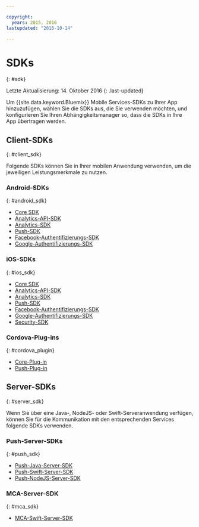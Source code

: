 ```yaml
---

copyright:
  years: 2015, 2016
lastupdated: "2016-10-14"

---
```

# SDKs
{: #sdk}

Letzte Aktualisierung: 14. Oktober 2016
{: .last-updated}

Um {{site.data.keyword.Bluemix}} Mobile Services-SDKs zu Ihrer App hinzuzufügen, wählen Sie die SDKs aus, die Sie verwenden möchten, und konfigurieren Sie Ihren Abhängigkeitsmanager so, dass die SDKs in Ihre App übertragen werden.


## Client-SDKs
{: #client_sdk}

Folgende SDKs können Sie in Ihrer mobilen Anwendung verwenden, um die jeweiligen Leistungsmerkmale zu nutzen. 


### Android-SDKs
{: #android_sdk}

- [Core SDK](https://github.com/ibm-bluemix-mobile-services/bms-clientsdk-android-core) 
- [Analytics-API-SDK](https://github.com/ibm-bluemix-mobile-services/mfp-clientsdk-android-analyticsspec) 
- [Analytics-SDK](https://github.com/ibm-bluemix-mobile-services/bms-clientsdk-android-analytics) 
- [Push-SDK](https://github.com/ibm-bluemix-mobile-services/bms-clientsdk-android-push) 
- [Facebook-Authentifizierungs-SDK](https://github.com/ibm-bluemix-mobile-services/bms-clientsdk-android-security-facebookauthentication) 
- [Google-Authentifizierungs-SDK](https://github.com/ibm-bluemix-mobile-services/bms-clientsdk-android-security-googleauthentication) 


### iOS-SDKs
{: #ios_sdk}

- [Core SDK](https://github.com/ibm-bluemix-mobile-services/bms-clientsdk-swift-core)
- [Analytics-API-SDK](https://github.com/ibm-bluemix-mobile-services/bms-clientsdk-swift-analytics-api) 
- [Analytics-SDK](https://github.com/ibm-bluemix-mobile-services/bms-clientsdk-swift-analytics) 
- [Push-SDK](https://github.com/ibm-bluemix-mobile-services/bms-clientsdk-swift-push) 
- [Facebook-Authentifizierungs-SDK](https://github.com/ibm-bluemix-mobile-services/bms-clientsdk-swift-security-facebookauthentication)
- [Google-Authentifizierungs-SDK](https://github.com/ibm-bluemix-mobile-services/bms-clientsdk-swift-security-googleauthentication) 
- [Security-SDK](https://github.com/ibm-bluemix-mobile-services/bms-clientsdk-swift-security) 


### Cordova-Plug-ins
{: #cordova_plugin}

- [Core-Plug-in](https://github.com/ibm-bluemix-mobile-services/bms-clientsdk-cordova-plugin-core)
- [Push-Plug-in](https://github.com/ibm-bluemix-mobile-services/bms-clientsdk-cordova-plugin-push)


## Server-SDKs
{: #server_sdk}

Wenn Sie über eine Java-, NodeJS- oder Swift-Serveranwendung verfügen, können Sie für die Kommunikation mit den entsprechenden Services folgende SDKs verwenden.


### Push-Server-SDKs
{: #push_sdk}

- [Push-Java-Server-SDK](https://github.com/ibm-bluemix-mobile-services/bms-pushnotifications-serversdk-java) 
- [Push-Swift-Server-SDK](https://github.com/ibm-bluemix-mobile-services/bms-pushnotifications-serversdk-swift) 
- [Push-NodeJS-Server-SDK](https://github.com/ibm-bluemix-mobile-services/bms-pushnotifications-serversdk-nodejs)


### MCA-Server-SDK
{: #mca_sdk}

- [MCA-Swift-Server-SDK](https://github.com/ibm-bluemix-mobile-services/bms-mca-serversdk-swift)


